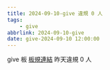 ```yaml
---
title: 2024-09-10-give 違規 0 人
tags:
    - give
abbrlink: 2024-09-10-give
date: give-2024-09-10 12:00:00
---
```

give 板 [板規連結](https://www.ptt.cc/bbs/give/M.1612495900.A.C32.html)
昨天違規 0 人
